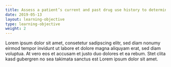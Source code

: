 ```yaml
---
title: Assess a patient’s current and past drug use history to determine treatment options 
date: 2019-05-13
layout: learning-objective
type: learning-objective
weight: 2
---
```

Lorem ipsum dolor sit amet, consetetur sadipscing elitr, sed diam nonumy eirmod
tempor invidunt ut labore et dolore magna aliquyam erat, sed diam voluptua. At
vero eos et accusam et justo duo dolores et ea rebum. Stet clita kasd gubergren
no sea takimata sanctus est Lorem ipsum dolor sit amet.
